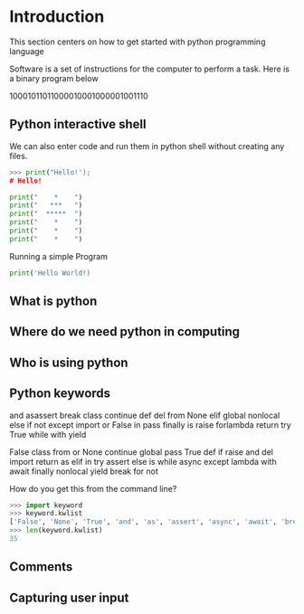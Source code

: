# Introduction

This section centers on how to get started with python programming language

Software is a set of instructions for the computer to perform a task. Here is a binary program below

10001011011000010001000001001110

## Python interactive shell

We can also enter code and run them in python shell without creating any files.

```py
>>> print("Hello!');
# Hello!
```

```py
print("    *    ")
print("   ***   ")
print("  *****  ")
print("    *    ")
print("    *    ")
print("    *    ")
```

Running a simple Program

```py
print('Hello World!)
```

## What is python

## Where do we need python in computing

## Who is using python

## Python keywords

and asassert break class continue def
del from None elif global nonlocal else
if not except import or False in pass finally
is raise forlambda return try True while with
yield

False               class               from                or
None                continue            global              pass
True                def                 if                  raise
and                 del                 import              return
as                  elif                in                  try
assert              else                is                  while
async               except              lambda              with
await               finally             nonlocal            yield
break               for                 not  

How do you get this from the command line?

```py
>>> import keyword
>>> keyword.kwlist
['False', 'None', 'True', 'and', 'as', 'assert', 'async', 'await', 'break', 'class', 'continue', 'def', 'del', 'elif', 'else', 'except', 'finally', 'for', 'from', 'global', 'if', 'import', 'in', 'is', 'lambda', 'nonlocal', 'not', 'or', 'pass', 'raise', 'return', 'try', 'while', 'with', 'yield']
>>> len(keyword.kwlist)
35
```

## Comments

## Capturing user input
